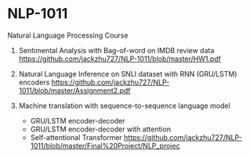 # NLP-1011
Natural Language Processing Course

1. Sentimental Analysis with Bag-of-word on IMDB review data
https://github.com/jackzhu727/NLP-1011/blob/master/HW1.pdf

2. Natural Language Inference on SNLI dataset with RNN (GRU/LSTM) encoders
https://github.com/jackzhu727/NLP-1011/blob/master/Assignment2.pdf

3. Machine translation with sequence-to-sequence language model
    - GRU/LSTM encoder-decoder
    - GRU/LSTM encoder-decoder with attention
    - Self-attentional Transformer
https://github.com/jackzhu727/NLP-1011/blob/master/Final%20Project/NLP_projec
